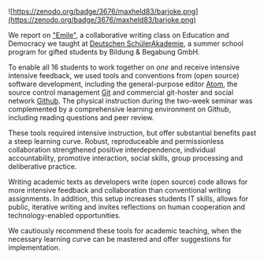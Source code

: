 ![https://zenodo.org/badge/3676/maxheld83/barjoke.png](https://zenodo.org/badge/3676/maxheld83/barjoke.png)

We report on ["Emile"](https://github.com/BildungBegabung/emile), a collaborative writing class on Education and Democracy we taught at [Deutschen SchülerAkademie](https://www.deutsche-schuelerakademie.de), a summer school program for gifted students by Bildung & Begabung GmbH.

To enable all 16 students to work together on *one* and receive intensive intensive feedback, we used tools and conventions from (open source) software development, including the general-purpose editor [Atom](https://atom.io), the source control management [Git](http://git-scm.com) and commercial git-hoster and social network [Github](https://github.com).
The physical instruction during the two-week seminar was complemented by a comprehensive learning environment on Github, including reading questions and peer review.

These tools required intensive instruction, but offer substantial benefits past a steep learning curve.
Robust, reproduceable and permissionless collaboration strengthened positive interdependence, individual accountability, promotive interaction, social skills, group processing and deliberative practice.

Writing academic texts as developers write (open source) code allows for more intensive feedback and collaboration than conventional writing assignments.
In addition, this setup increases students IT skills, allows for public, iterative writing and invites reflections on human cooperation and technology-enabled opportunities.

We cautiously recommend these tools for academic teaching, when the necessary learning curve can be mastered and offer suggestions for implementation.